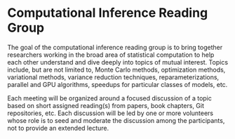 # Computational Inference Reading Group

The goal of the computational inference reading group is to bring together researchers working in the broad area of statistical computation to help each other understand and dive deeply into topics of mutual interest.  Topics include, but are not limited to, Monte Carlo methods, optimization methods, variational methods, variance reduction techniques, reparameterizations, parallel and GPU algorithms, speedups for particular classes of models, etc.

Each meeting will be organized around a focused discussion of a topic based on short assigned reading(s) from papers, book chapters, Git repositories, etc.  Each discussion will be led by one or more volunteers whose role is to seed and moderate the discussion among the participants, not to provide an extended lecture.
